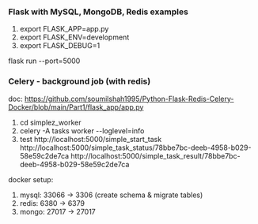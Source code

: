 ### Flask with MySQL, MongoDB, Redis examples

1. export FLASK_APP=app.py
2. export FLASK_ENV=development
3. export FLASK_DEBUG=1

flask run --port=5000


### Celery - background job (with redis)
doc: https://github.com/soumilshah1995/Python-Flask-Redis-Celery-Docker/blob/main/Part1/flask_app/app.py

1. cd simplez_worker
2. celery -A tasks worker --loglevel=info
3. test
http://localhost:5000/simple_start_task
http://localhost:5000/simple_task_status/78bbe7bc-deeb-4958-b029-58e59c2de7ca
http://localhost:5000/simple_task_result/78bbe7bc-deeb-4958-b029-58e59c2de7ca


docker setup:
1. mysql: 33066 -> 3306 (create schema & migrate tables)
2. redis: 6380 -> 6379
3. mongo: 27017 -> 27017
